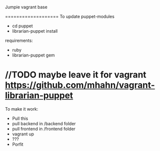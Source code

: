 Jumpie vagrant base

===================
To update puppet-modules
- cd puppet
- librarian-puppet install

requirements:
- ruby
- librarian-puppet gem

//TODO
maybe leave it for vagrant
https://github.com/mhahn/vagrant-librarian-puppet
===================
To make it work:
- Pull this
- pull backend in /backend folder
- pull frontend in /frontend folder
- vagrant up
- ???
- Porfit
